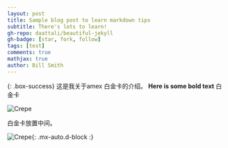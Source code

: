 ```yaml
---
layout: post
title: Sample blog post to learn markdown tips
subtitle: There's lots to learn!
gh-repo: daattali/beautiful-jekyll
gh-badge: [star, fork, follow]
tags: [test]
comments: true
mathjax: true
author: Bill Smith
---
```


{: .box-success}
 这是我关于amex 白金卡的介绍。
**Here is some bold text**
白金卡

![Crepe](https://beautifuljekyll.com/assets/img/crepe.jpg)

白金卡放置中间。

![Crepe](https://beautifuljekyll.com/assets/img/crepe.jpg){: .mx-auto.d-block :}
